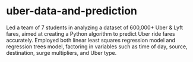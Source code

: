 # uber-data-and-prediction
Led a team of 7 students in analyzing a dataset of 600,000+ Uber &amp; Lyft fares, aimed at creating a Python algorithm to predict Uber ride fares accurately.  Employed both linear least squares regression model and regression trees model, factoring in variables such as time of day, source, destination, surge multipliers, and Uber type.

